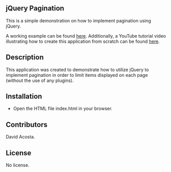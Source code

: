 ## jQuery Pagination

This is a simple demonstration on how to implement pagination using jQuery.

A working example can be found [here](https://codepen.io/gugui3z24/pen/VzZzgr). Additionally, a YouTube tutorial video illustrating how to create this application from scratch can be found [here](https://youtu.be/Xznn-ggD0GU).

## Description

This application was created to demonstrate how to utilize jQuery to implement pagination in order to limit items displayed on each page (without the use of any plugins).

## Installation

- Open the HTML file index.html in your browser.

## Contributors

David Acosta.

## License

No license.
